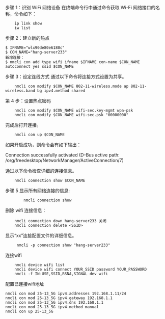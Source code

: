 步骤 1：识别 WiFi 网络设备
在终端命令行中通过命令获取 Wi-Fi 网络接口的名称，命令如下：

```
    ip link show
    iw list
```

步骤 2：建立新的热点

```
$ IFNAME="wlx90de80e6180c"
$ CON_NAME="hang-server233"
新增连接：
$ nmcli con add type wifi ifname $IFNAME con-name $CON_NAME autoconnect yes ssid $CON_NAME
```

步骤 3：设定连线方式
通过以下命令将连接方式设置为共享。

```
    nmcli con modify $CON_NAME 802-11-wireless.mode ap 802-11-wireless.band bg ipv4.method shared
```

第 4 步：设置热点密码

```
    nmcli con modify $CON_NAME wifi-sec.key-mgmt wpa-psk
    nmcli con modify $CON_NAME wifi-sec.psk "00000000"
```

完成后打开连接。

```
    nmcli con up $CON_NAME
```

如果开启成功，则命令会有如下输出：

Connection successfully activated (D-Bus active path: /org/freedesktop/NetworkManager/ActiveConnection/7)

通过以下命令检查详细的连接信息。

```
    nmcli connection show $CON_NAME
```

步骤 5 显示所有网络连接的信息:

```
        nmcli connection show
```

删除 wifi 连接信息：

```
    nmcli connection down hang-server233 关闭
    nmcli connection delete <SSID>
```

显示“xx”连接配置文件的详细信息。

```
     nmcli -p connection show "hang-server233"
```



连接wifi
```
    nmcli device wifi list
    nmcli device wifi connect YOUR_SSID password YOUR_PASSWORD
    nmcli -f IN-USE,SSID,RSNA,SIGNAL dev wifi
```
配置已连接wifi地址
```
nmcli con mod 25-13_5G ipv4.addresses 192.168.1.11/24
nmcli con mod 25-13_5G ipv4.gateway 192.168.1.1
nmcli con mod 25-13_5G ipv4.dns 192.168.1.1
nmcli con mod 25-13_5G ipv4.method manual
nmcli con up 25-13_5G
```

